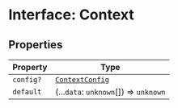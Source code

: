# Interface: Context

## Properties

| Property | Type |
| ------ | ------ |
| `config?` | [`ContextConfig`](Interface.ContextConfig.md) |
| `default` | (...`data`: `unknown`[]) => `unknown` |
